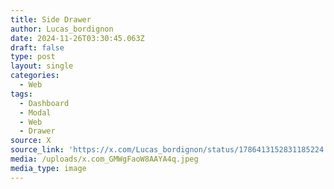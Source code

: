 ```yaml
---
title: Side Drawer
author: Lucas_bordignon
date: 2024-11-26T03:30:45.063Z
draft: false
type: post
layout: single
categories:
  - Web
tags:
  - Dashboard
  - Modal
  - Web
  - Drawer
source: X
source_link: 'https://x.com/Lucas_bordignon/status/1786413152831185224'
media: /uploads/x.com_GMWgFaoW8AAYA4q.jpeg
media_type: image
---
```


